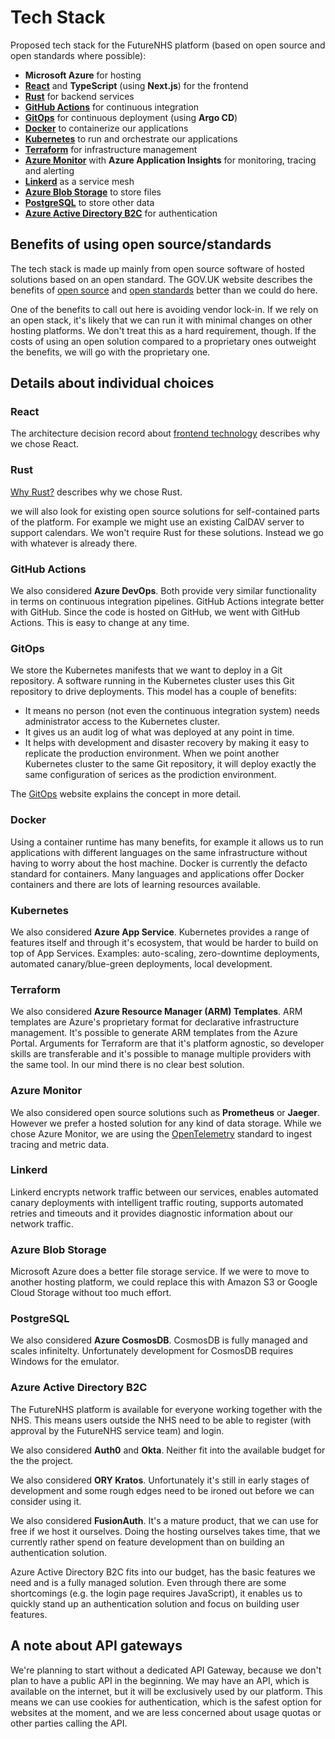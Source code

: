 # Tech Stack

Proposed tech stack for the FutureNHS platform (based on open source and open standards where possible):

- **Microsoft Azure** for hosting
- [**React**](#react) and **TypeScript** (using **Next.js**) for the frontend
- [**Rust**](#rust) for backend services
- [**GitHub Actions**](#github-actions) for continuous integration
- [**GitOps**](#gitops) for continuous deployment (using **Argo CD**)
- [**Docker**](#docker) to containerize our applications
- [**Kubernetes**](#kubernetes) to run and orchestrate our applications
- [**Terraform**](#terraform) for infrastructure management
- [**Azure Monitor**](#azure-monitor) with **Azure Application Insights** for monitoring, tracing and alerting
- [**Linkerd**](#linkerd) as a service mesh
- [**Azure Blob Storage**](#azure-blob-storage) to store files
- [**PostgreSQL**](#postgresql) to store other data
- [**Azure Active Directory B2C**](#azure-active-directory-b2c) for authentication

## Benefits of using open source/standards

The tech stack is made up mainly from open source software of hosted solutions based on an open standard. The GOV.UK website describes the benefits of [open source](https://www.gov.uk/guidance/be-open-and-use-open-source) and [open standards](https://www.gov.uk/government/publications/open-standards-principles/open-standards-principles) better than we could do here.

One of the benefits to call out here is avoiding vendor lock-in. If we rely on an open stack, it's likely that we can run it with minimal changes on other hosting platforms. We don't treat this as a hard requirement, though. If the costs of using an open solution compared to a proprietary ones outweight the benefits, we will go with the proprietary one.

## Details about individual choices

### React

The architecture decision record about [frontend technology](../architecture/decisions/0006-frontend-technology.md) describes why we chose React.

### Rust

[Why Rust?](why-rust.md) describes why we chose Rust.

we will also look for existing open source solutions for self-contained parts of the platform. For example we might use an existing CalDAV server to support calendars. We won't require Rust for these solutions. Instead we go with whatever is already there.

### GitHub Actions

We also considered **Azure DevOps**. Both provide very similar functionality in terms on continuous integration pipelines. GitHub Actions integrate better with GitHub. Since the code is hosted on GitHub, we went with GitHub Actions. This is easy to change at any time.

### GitOps

We store the Kubernetes manifests that we want to deploy in a Git repository. A software running in the Kubernetes cluster uses this Git repository to drive deployments. This model has a couple of benefits:

- It means no person (not even the continuous integration system) needs administrator access to the Kubernetes cluster.
- It gives us an audit log of what was deployed at any point in time.
- It helps with development and disaster recovery by making it easy to replicate the production environment. When we point another Kubernetes cluster to the same Git repository, it will deploy exactly the same configuration of serices as the prodiction environment.

The [GitOps](https://www.gitops.tech/) website explains the concept in more detail.

### Docker

Using a container runtime has many benefits, for example it allows us to run applications with different languages on the same infrastructure without having to worry about the host machine. Docker is currently the defacto standard for containers. Many languages and applications offer Docker containers and there are lots of learning resources available.

### Kubernetes

We also considered **Azure App Service**. Kubernetes provides a range of features itself and through it's ecosystem, that would be harder to build on top of App Services. Examples: auto-scaling, zero-downtime deployments, automated canary/blue-green deployments, local development.

### Terraform

We also considered **Azure Resource Manager (ARM) Templates**. ARM templates are Azure's proprietary format for declarative infrastructure management. It's possible to generate ARM templates from the Azure Portal. Arguments for Terraform are that it's platform agnostic, so developer skills are transferable and it's possible to manage multiple providers with the same tool. In our mind there is no clear best solution.

### Azure Monitor

We also considered open source solutions such as **Prometheus** or **Jaeger**. However we prefer a hosted solution for any kind of data storage. While we chose Azure Monitor, we are using the [OpenTelemetry](https://opentelemetry.io/) standard to ingest tracing and metric data.

### Linkerd

Linkerd encrypts network traffic between our services, enables automated canary deployments with intelligent traffic routing, supports automated retries and timeouts and it provides diagnostic information about our network traffic.

### Azure Blob Storage

Microsoft Azure does a better file storage service. If we were to move to another hosting platform, we could replace this with Amazon S3 or Google Cloud Storage without too much effort.

### PostgreSQL

We also considered **Azure CosmosDB**. CosmosDB is fully managed and scales infinitelty. Unfortunately development for CosmosDB requires Windows for the emulator.

### Azure Active Directory B2C

The FutureNHS platform is available for everyone working together with the NHS. This means users outside the NHS need to be able to register (with approval by the FutureNHS service team) and login.

We also considered **Auth0** and **Okta**. Neither fit into the available budget for the the project.

We also considered **ORY Kratos**. Unfortunately it's still in early stages of development and some rough edges need to be ironed out before we can consider using it.

We also considered **FusionAuth**. It's a mature product, that we can use for free if we host it ourselves. Doing the hosting ourselves takes time, that we currently rather spend on feature development than on building an authentication solution.

Azure Active Directory B2C fits into our budget, has the basic features we need and is a fully managed solution. Even through there are some shortcomings (e.g. the login page requires JavaScript), it enables us to quickly stand up an authentication solution and focus on building user features.

## A note about API gateways

We're planning to start without a dedicated API Gateway, because we don't plan to have a public API in the beginning. We may have an API, which is available on the internet, but it will be exclusively used by our platform. This means we can use cookies for authentication, which is the safest option for websites at the moment, and we are less concerned about usage quotas or other parties calling the API.
